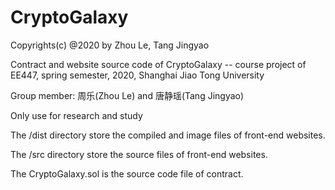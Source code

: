 # CryptoGalaxy

Copyrights(c) @2020 by Zhou Le, Tang Jingyao

Contract and website source code of CryptoGalaxy -- course project of EE447, spring semester, 2020, Shanghai Jiao Tong University

Group member: 周乐(Zhou Le) and 唐静瑶(Tang Jingyao)

Only use for research and study


The /dist directory store the compiled and image files of front-end websites.

The /src directory store the source files of front-end websites.

The CryptoGalaxy.sol is the source code file of contract.
